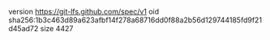 version https://git-lfs.github.com/spec/v1
oid sha256:1b3c463d89a623afbf14f278a68716dd0f88a2b56d129744185fd9f21d45ad72
size 4427
